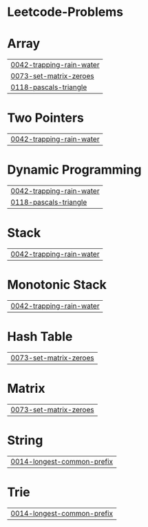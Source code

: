 # Leetcode-Problems


# Array
|  |
| ------- |
| [0042-trapping-rain-water](https://github.com/ArpitaSingh25/Leetcode-Problems/tree/master/0042-trapping-rain-water) |
| [0073-set-matrix-zeroes](https://github.com/ArpitaSingh25/Leetcode-Problems/tree/master/0073-set-matrix-zeroes) |
| [0118-pascals-triangle](https://github.com/ArpitaSingh25/Leetcode-Problems/tree/master/0118-pascals-triangle) |
# Two Pointers
|  |
| ------- |
| [0042-trapping-rain-water](https://github.com/ArpitaSingh25/Leetcode-Problems/tree/master/0042-trapping-rain-water) |
# Dynamic Programming
|  |
| ------- |
| [0042-trapping-rain-water](https://github.com/ArpitaSingh25/Leetcode-Problems/tree/master/0042-trapping-rain-water) |
| [0118-pascals-triangle](https://github.com/ArpitaSingh25/Leetcode-Problems/tree/master/0118-pascals-triangle) |
# Stack
|  |
| ------- |
| [0042-trapping-rain-water](https://github.com/ArpitaSingh25/Leetcode-Problems/tree/master/0042-trapping-rain-water) |
# Monotonic Stack
|  |
| ------- |
| [0042-trapping-rain-water](https://github.com/ArpitaSingh25/Leetcode-Problems/tree/master/0042-trapping-rain-water) |
# Hash Table
|  |
| ------- |
| [0073-set-matrix-zeroes](https://github.com/ArpitaSingh25/Leetcode-Problems/tree/master/0073-set-matrix-zeroes) |
# Matrix
|  |
| ------- |
| [0073-set-matrix-zeroes](https://github.com/ArpitaSingh25/Leetcode-Problems/tree/master/0073-set-matrix-zeroes) |
# String
|  |
| ------- |
| [0014-longest-common-prefix](https://github.com/ArpitaSingh25/Leetcode-Problems/tree/master/0014-longest-common-prefix) |
# Trie
|  |
| ------- |
| [0014-longest-common-prefix](https://github.com/ArpitaSingh25/Leetcode-Problems/tree/master/0014-longest-common-prefix) |
